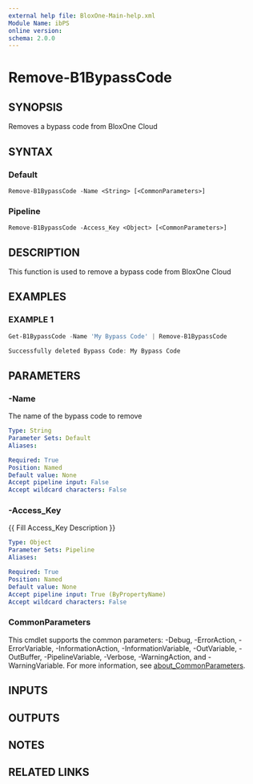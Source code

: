 ```yaml
---
external help file: BloxOne-Main-help.xml
Module Name: ibPS
online version:
schema: 2.0.0
---
```


# Remove-B1BypassCode

## SYNOPSIS
Removes a bypass code from BloxOne Cloud

## SYNTAX

### Default
```
Remove-B1BypassCode -Name <String> [<CommonParameters>]
```

### Pipeline
```
Remove-B1BypassCode -Access_Key <Object> [<CommonParameters>]
```

## DESCRIPTION
This function is used to remove a bypass code from BloxOne Cloud

## EXAMPLES

### EXAMPLE 1
```powershell
Get-B1BypassCode -Name 'My Bypass Code' | Remove-B1BypassCode

Successfully deleted Bypass Code: My Bypass Code
```

## PARAMETERS

### -Name
The name of the bypass code to remove

```yaml
Type: String
Parameter Sets: Default
Aliases:

Required: True
Position: Named
Default value: None
Accept pipeline input: False
Accept wildcard characters: False
```

### -Access_Key
{{ Fill Access_Key Description }}

```yaml
Type: Object
Parameter Sets: Pipeline
Aliases:

Required: True
Position: Named
Default value: None
Accept pipeline input: True (ByPropertyName)
Accept wildcard characters: False
```

### CommonParameters
This cmdlet supports the common parameters: -Debug, -ErrorAction, -ErrorVariable, -InformationAction, -InformationVariable, -OutVariable, -OutBuffer, -PipelineVariable, -Verbose, -WarningAction, and -WarningVariable. For more information, see [about_CommonParameters](http://go.microsoft.com/fwlink/?LinkID=113216).

## INPUTS

## OUTPUTS

## NOTES

## RELATED LINKS
